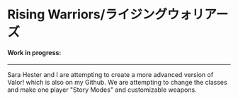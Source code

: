 # Rising Warriors/ライジングウォリアーズ

#### Work in progress:
<hr>
Sara Hester and I are attempting to create a more advanced version of Valor! which is also on my Github. We are attempting to change the classes and make one player "Story Modes" and customizable weapons.
